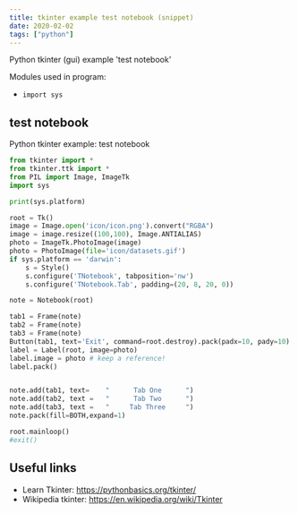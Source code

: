 ```yaml
---
title: tkinter example test notebook (snippet)
date: 2020-02-02
tags: ["python"]
---
```

Python tkinter (gui) example 'test notebook'


Modules used in program: 
* `import sys`

## test notebook

Python tkinter example: test notebook

```python
from tkinter import *
from tkinter.ttk import *
from PIL import Image, ImageTk
import sys

print(sys.platform)

root = Tk()
image = Image.open('icon/icon.png').convert("RGBA")
image = image.resize((100,100), Image.ANTIALIAS)
photo = ImageTk.PhotoImage(image)
photo = PhotoImage(file='icon/datasets.gif')
if sys.platform == 'darwin':
    s = Style()
    s.configure('TNotebook', tabposition='nw')
    s.configure('TNotebook.Tab', padding=(20, 8, 20, 0))

note = Notebook(root)

tab1 = Frame(note)
tab2 = Frame(note)
tab3 = Frame(note)
Button(tab1, text='Exit', command=root.destroy).pack(padx=10, pady=10)
label = Label(root, image=photo)
label.image = photo # keep a reference!
label.pack()


note.add(tab1, text=    "      Tab One      ")
note.add(tab2, text =   "      Tab Two      ")
note.add(tab3, text =   "     Tab Three     ")
note.pack(fill=BOTH,expand=1)

root.mainloop()
#exit()


```

## Useful links

- Learn Tkinter: https://pythonbasics.org/tkinter/
- Wikipedia tkinter: https://en.wikipedia.org/wiki/Tkinter

